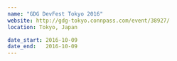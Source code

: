 ```yaml
---
name: "GDG DevFest Tokyo 2016"
website: http://gdg-tokyo.connpass.com/event/38927/
location: Tokyo, Japan

date_start: 2016-10-09
date_end:   2016-10-09
---
```

